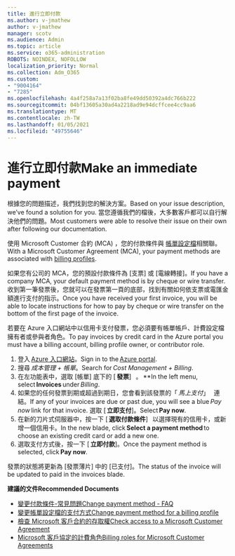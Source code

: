 ```yaml
---
title: 進行立即付款
ms.author: v-jmathew
author: v-jmathew
manager: scotv
ms.audience: Admin
ms.topic: article
ms.service: o365-administration
ROBOTS: NOINDEX, NOFOLLOW
localization_priority: Normal
ms.collection: Adm_O365
ms.custom:
- "9004164"
- "7285"
ms.openlocfilehash: 4a4f258a7a13f02ba8fe49dd50392a4dc766b222
ms.sourcegitcommit: 04bf13605a30ad4a2218ad9e94dcffcee4cc9aa6
ms.translationtype: MT
ms.contentlocale: zh-TW
ms.lasthandoff: 01/05/2021
ms.locfileid: "49755646"
---
```

# <a name="make-an-immediate-payment"></a><span data-ttu-id="78400-102">進行立即付款</span><span class="sxs-lookup"><span data-stu-id="78400-102">Make an immediate payment</span></span>

<span data-ttu-id="78400-103">根據您的問題描述，我們找到您的解決方案。</span><span class="sxs-lookup"><span data-stu-id="78400-103">Based on your issue description, we’ve found a solution for you.</span></span> <span data-ttu-id="78400-104">當您遵循我們的檔後，大多數客戶都可以自行解決他們的問題。</span><span class="sxs-lookup"><span data-stu-id="78400-104">Most customers were able to resolve their issue on their own after following our documentation.</span></span>

<span data-ttu-id="78400-105">使用 Microsoft Customer 合約 (MCA) ，您的付款條件與 [帳單設定檔](https://docs.microsoft.com/azure/billing/billing-how-to-change-credit-card?WT.mc_id=Portal-Microsoft_Azure_Support#change-payment-method-for-a-billing-profile)相關聯。</span><span class="sxs-lookup"><span data-stu-id="78400-105">With a Microsoft Customer Agreement (MCA), your payment methods are associated with [billing profiles](https://docs.microsoft.com/azure/billing/billing-how-to-change-credit-card?WT.mc_id=Portal-Microsoft_Azure_Support#change-payment-method-for-a-billing-profile).</span></span>

<span data-ttu-id="78400-106">如果您有公司的 MCA，您的預設付款條件為 [支票] 或 [電線轉接]。</span><span class="sxs-lookup"><span data-stu-id="78400-106">If you have a company MCA, your default payment method is by cheque or wire transfer.</span></span> <span data-ttu-id="78400-107">收到第一筆發票後，您就可以在發票第一頁的底部，找到有關如何依支票或電匯金額進行支付的指示。</span><span class="sxs-lookup"><span data-stu-id="78400-107">Once you have received your first invoice, you will be able to locate instructions for how to pay by cheque or wire transfer on the bottom of the first page of the invoice.</span></span>

<span data-ttu-id="78400-108">若要在 Azure 入口網站中以信用卡支付發票，您必須要有帳單帳戶、計費設定檔擁有者或參與者角色。</span><span class="sxs-lookup"><span data-stu-id="78400-108">To pay invoices by credit card in the Azure portal you must have a billing account, billing profile owner, or contributor role.</span></span>

1. <span data-ttu-id="78400-109">登入 [Azure 入口網站](https://portal.azure.com/)。</span><span class="sxs-lookup"><span data-stu-id="78400-109">Sign in to the [Azure portal](https://portal.azure.com/).</span></span>
2. <span data-ttu-id="78400-110">搜尋 *成本管理 + 帳單*。</span><span class="sxs-lookup"><span data-stu-id="78400-110">Search for *Cost Management + Billing*.</span></span>
3. <span data-ttu-id="78400-111">在左功能表中，選取 [帳單] 底下的 [ **發票**]   。 \*\*</span><span class="sxs-lookup"><span data-stu-id="78400-111">In the left menu, select **Invoices** under *Billing*.</span></span>
4. <span data-ttu-id="78400-112">如果您的任何發票到期或超過到期日，您會看到該發票的「 *馬上支付*」   連結。</span><span class="sxs-lookup"><span data-stu-id="78400-112">If any of your invoices are due or past due, you will see a blue *Pay now* link for that invoice.</span></span> <span data-ttu-id="78400-113">選取 [ **立即支付**]。</span><span class="sxs-lookup"><span data-stu-id="78400-113">Select **Pay now**.</span></span>
5. <span data-ttu-id="78400-114">在新的刀片式伺服器中，按一下 [ **選取付款條件**]   以選擇現有的信用卡，或新增一個信用卡。</span><span class="sxs-lookup"><span data-stu-id="78400-114">In the new blade, click **Select a payment method** to choose an existing credit card or add a new one.</span></span>
6. <span data-ttu-id="78400-115">選取支付方式後，按一下 [ **立即付款**]。</span><span class="sxs-lookup"><span data-stu-id="78400-115">Once the payment method is selected, click **Pay now**.</span></span>

<span data-ttu-id="78400-116">發票的狀態將更新為 [發票薄片] 中的 [已支付]。</span><span class="sxs-lookup"><span data-stu-id="78400-116">The status of the invoice will be updated to paid in the invoices blade.</span></span>

<span data-ttu-id="78400-117">**建議的文件**</span><span class="sxs-lookup"><span data-stu-id="78400-117">**Recommended Documents**</span></span>

- [<span data-ttu-id="78400-118">變更付款條件-常見問題</span><span class="sxs-lookup"><span data-stu-id="78400-118">Change payment method - FAQ</span></span>](https://docs.microsoft.com/azure/billing/billing-how-to-change-credit-card?WT.mc_id=Portal-Microsoft_Azure_Support#frequently-asked-questions)
- [<span data-ttu-id="78400-119">變更帳單設定檔的支付方式</span><span class="sxs-lookup"><span data-stu-id="78400-119">Change payment method for a billing profile</span></span>](https://docs.microsoft.com/azure/cost-management-billing/manage/change-credit-card?WT.mc_id=Portal-Microsoft_Azure_Support#manage-credit-cards-for-a-microsoft-customer-agreement)
- [<span data-ttu-id="78400-120">檢查 Microsoft 客戶合約的存取權</span><span class="sxs-lookup"><span data-stu-id="78400-120">Check access to a Microsoft Customer Agreement</span></span>](https://docs.microsoft.com/azure/cost-management-billing/manage/change-credit-card?WT.mc_id=Portal-Microsoft_Azure_Support%22%20%5Cl%20%22manage-credit-cards-for-a-microsoft-customer-agreement%22%20%5Ct%20%22_blank#check-the-type-of-your-account)
- [<span data-ttu-id="78400-121">Microsoft 客戶協定的計費角色</span><span class="sxs-lookup"><span data-stu-id="78400-121">Billing roles for Microsoft Customer Agreements</span></span>](https://docs.microsoft.com/azure/cost-management-billing/manage/understand-mca-roles)
